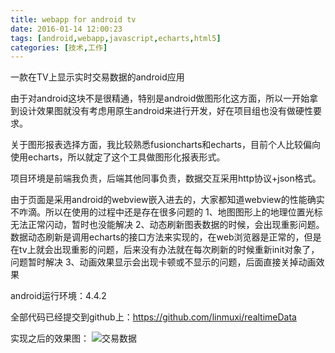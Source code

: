 ```yaml
---
title: webapp for android tv
date: 2016-01-14 12:00:23
tags: [android,webapp,javascript,echarts,html5]
categories: [技术,工作]
---
```

一款在TV上显示实时交易数据的android应用
<!--more-->
由于对android这块不是很精通，特别是android做图形化这方面，所以一开始拿到设计效果图就没有考虑用原生android来进行开发，好在项目组也没有做硬性要求。

关于图形报表选择方面，我比较熟悉fusioncharts和echarts，目前个人比较偏向使用echarts，所以就定了这个工具做图形化报表形式。

项目环境是前端我负责，后端其他同事负责，数据交互采用http协议+json格式。

由于页面是采用android的webview嵌入进去的，大家都知道webview的性能确实不咋滴。所以在使用的过程中还是存在很多问题的
1、地图图形上的地理位置光标无法正常闪动，暂时也没能解决
2、动态刷新图表数据的时候，会出现重影问题。
   数据动态刷新是调用echarts的接口方法来实现的，在web浏览器是正常的，但是在tv上就会出现重影的问题，后来没有办法就在每次刷新的时候重新init对象了，问题暂时解决
3、动画效果显示会出现卡顿或不显示的问题，后面直接关掉动画效果

android运行环境：4.4.2

全部代码已经提交到github上：https://github.com/linmuxi/realtimeData

实现之后的效果图：
![交易数据](http://linmuxi.github.io/phly/screenshot/realtimeData/realtimeData_2016010601.jpg)